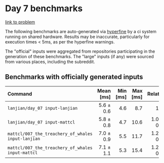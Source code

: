 # Day 7 benchmarks

[link to problem](http://adventofcode.com/2021/day/7)

The following benchmarks are auto-generated via [hyperfine](https://github.com/sharkdp/hyperfine) by a ci system running on shared hardware. Results may be inaccurate, particularly for execution times < 5ms, as per the hyperfine warnings.

The "official" inputs were aggregated from repositories participating in the generation of these benchmarks. The "large" inputs (if any) were sourced from various places, including the subreddit.

## Benchmarks with officially generated inputs
| Command | Mean [ms] | Min [ms] | Max [ms] | Relative |
|:---|---:|---:|---:|---:|
| `lanjian/day_07 input-lanjian` | 5.6 ± 0.6 | 4.6 | 8.7 | 1.00 |
| `lanjian/day_07 input-mattcl` | 5.8 ± 0.8 | 4.7 | 10.6 | 1.04 ± 0.18 |
| `mattcl/007_the_treachery_of_whales input-lanjian` | 7.0 ± 0.9 | 5.5 | 11.7 | 1.27 ± 0.22 |
| `mattcl/007_the_treachery_of_whales input-mattcl` | 7.1 ± 1.1 | 5.3 | 15.4 | 1.27 ± 0.24 |
